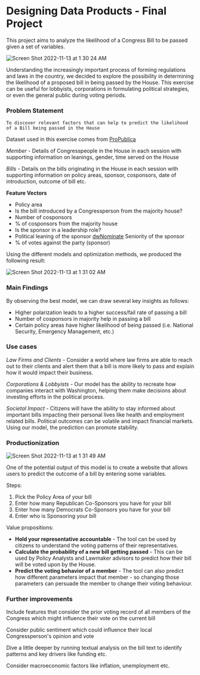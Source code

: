 # Designing Data Products - Final Project

This project aims to analyze the likelihood of a Congress Bill to be passed given a set of variables.

![Screen Shot 2022-11-13 at 1 30 24 AM](https://user-images.githubusercontent.com/6238480/201509044-ea9ce453-6db1-4a4d-96ce-b736c525d0d7.png)

Understanding the increasingly important process of forming regulations and laws in the country, we decided to explore the possibility in determining the likelihood of a proposed bill in being passed by the House. This exercise can be useful for lobbyists, corporations in formulating political strategies, or even the general public during voting periods.

### Problem Statement

```To discover relevant factors that can help to predict the likelihood of a Bill being passed in the House```

Dataset used in this exercise comes from [ProPublica](https://projects.propublica.org/api-docs/congress-api/)

*Member* -
Details of Congresspeople in the House in each session with supporting information on leanings, gender, time served on the House

*Bills* -
Details on the bills originating in the House in each session with supporting information on policy areas, sponsor, cosponsors, date of introduction, outcome of bill etc.

**Feature Vectors**

- Policy area
- Is the bill introduced by a Congressperson from the majority house?
- Number of cosponsors
- % of cosponsors from the majority house
- Is the sponsor in a leadership role?
- Political leaning of the sponsor [dwNominate](https://en.wikipedia.org/wiki/NOMINATE_(scaling_method)) Seniority of the sponsor
- % of votes against the party (sponsor)

Using the different models and optimization methods, we produced the following result:

![Screen Shot 2022-11-13 at 1 31 02 AM](https://user-images.githubusercontent.com/6238480/201509275-12844e9b-4244-4e8e-b64b-3465baa00832.png)

### Main Findings

By observing the best model, we can draw several key insights as follows:
- Higher polarization leads to a higher success/fail rate of passing a bill
- Number of cosponsors in majority help in passing a bill
- Certain policy areas have higher likelihood of being passed (i.e. National Security, Emergency Management, etc.)
 
### Use cases

*Law Firms and Clients* -
Consider a world where law firms are able to reach out to their clients and alert them that a bill is more likely to pass and explain how it would impact their business.

*Corporations & Lobbyists* -
Our model has the ability to recreate how companies interact with Washington, helping them make decisions about investing efforts in the political process.

*Societal Impact* -
Citizens will have the ability to stay informed about important bills impacting their personal lives like health and employment related bills. Political outcomes can be volatile and impact financial markets. Using our model, the prediction can promote stability.

### Productionization

![Screen Shot 2022-11-13 at 1 31 49 AM](https://user-images.githubusercontent.com/6238480/201509396-95748b52-d500-428f-ada6-d7abccdfb3d9.png)

One of the potential output of this model is to create a website that allows users to predict the outcome of a bill by entering some variables.

Steps:
1. Pick the Policy Area of your bill
2. Enter how many Republican Co-Sponsors you have for your bill
3. Enter how many Democrats Co-Sponsors you have for your bill
4. Enter who is Sponsoring your bill

Value propositions:
- **Hold your representative accountable** - The tool can be used by citizens to understand the voting patterns of their representatives.
- **Calculate the probability of a new bill getting passed** - This can be used by Policy Analysts and Lawmaker advisors to predict how their bill will be voted upon by the House.
- **Predict the voting behavior of a member** - The tool can also predict how different parameters impact that member - so changing those parameters can persuade the member to change their voting behaviour.

### Further improvements

Include features that consider the prior voting record of all members of the Congress which might influence their vote on the current bill

Consider public sentiment which could influence their local Congressperson's
opinion and vote

Dive a little deeper by running textual analysis on the bill text to identify patterns and key drivers like funding etc.

Consider macroeconomic factors like inflation, unemployment etc.

